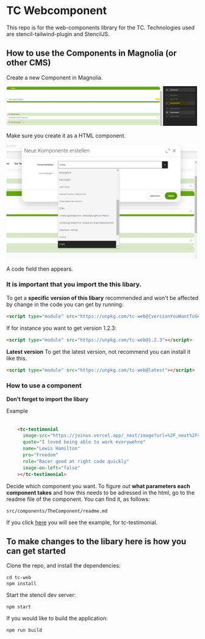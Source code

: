 # TC Webcomponent

This repo is for the web-components library for the TC. Technologies used are stencil-tailwind-plugin and StencilJS.

## How to use the Components in Magnolia (or other CMS)

Create a new Component in Magnolia. 


<img src="ReadMeImages\Add_Component_Magnolia.png" alt="Adding a component in Magnolia" width="500"/>

Make sure you create it as a HTML component. 

<img src="ReadMeImages\HTML_Select.png" alt="Make sure to select a HTML Component" width="500"/>

A code field then appears.

### It is important that you import the this libary. 

To get a **specific version of this libary** recommended and won't be affected by change in the code you can get by running:

``` html
<script type="module" src="https://unpkg.com/tc-web@{versionYouWantToGet}"></script> 
```
If for instance you want to get version 1.2.3: 
``` html
<script type="module" src="https://unpkg.com/tc-web@1.2.3"></script>
```

**Latest version**
To get the latest version, not recommend you can install it like this.

``` html
<script type="module" src="https://unpkg.com/tc-web@latest"></script> 
```

### How to use a component

**Don't forget to import the libary**

Example
``` html

    <tc-testimonial
      image-src="https://joinus.vercel.app/_next/image?url=%2F_next%2Fstatic%2Fmedia%2Fpascal.cd3140df.jpg&w=1920&q=75"
      quote="I loved being able to work everywehre"
      name="Lewis Hamilton"
      pro="Freedom"
      role="Racer good at right code quickly"
      image-on-left="false"
    ></tc-testimonial>

```

Decide which component you want.
To figure out **what parameters each component takes** and how this needs to be adressed in the html, go to the readme file of the component. 
You can find it, as follows: 

``` 
src/components/TheComponent/readme.md
```
If you click [here](src\components\tc-testimonial\readme.md) you will see the example, for tc-testimonial. 



## To make changes to the libary here is how you can get started

Clone the repo, and install the dependencies:

```shell
cd tc-web
npm install
```

Start the stencil dev server:

```shell
npm start
```

If you would like to build the application:

```shell
npm run build
```

